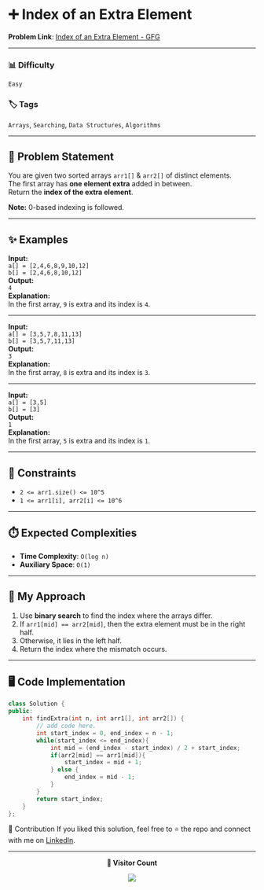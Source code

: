# ➕ Index of an Extra Element

**Problem Link**: [Index of an Extra Element - GFG](https://www.geeksforgeeks.org/problems/index-of-an-extra-element/0)

---

### 📊 Difficulty

`Easy`

### 🏷️ Tags

`Arrays`, `Searching`, `Data Structures`, `Algorithms`

---

## 📌 Problem Statement

You are given two sorted arrays `arr1[]` & `arr2[]` of distinct elements.  
The first array has **one element extra** added in between.  
Return the **index of the extra element**.

**Note:** 0-based indexing is followed.

---

## ✨ Examples

**Input:**  
`a[] = [2,4,6,8,9,10,12]`  
`b[] = [2,4,6,8,10,12]`  
**Output:**  
`4`  
**Explanation:**  
In the first array, `9` is extra and its index is `4`.

---

**Input:**  
`a[] = [3,5,7,8,11,13]`  
`b[] = [3,5,7,11,13]`  
**Output:**  
`3`  
**Explanation:**  
In the first array, `8` is extra and its index is `3`.

---

**Input:**  
`a[] = [3,5]`  
`b[] = [3]`  
**Output:**  
`1`  
**Explanation:**  
In the first array, `5` is extra and its index is `1`.

---

## 🎯 Constraints

- `2 <= arr1.size() <= 10^5`
- `1 <= arr1[i], arr2[i] <= 10^6`

---

## ⏱️ Expected Complexities

- **Time Complexity**: `O(log n)`
- **Auxiliary Space**: `O(1)`

---

## 🧠 My Approach

1. Use **binary search** to find the index where the arrays differ.
2. If `arr1[mid] == arr2[mid]`, then the extra element must be in the right half.
3. Otherwise, it lies in the left half.
4. Return the index where the mismatch occurs.

---

## 🖥️ Code Implementation

```cpp
class Solution {
public:
    int findExtra(int n, int arr1[], int arr2[]) {
        // add code here.
        int start_index = 0, end_index = n - 1;
        while(start_index <= end_index){
            int mid = (end_index - start_index) / 2 + start_index;
            if(arr2[mid] == arr1[mid]){
                start_index = mid + 1;
            } else {
                end_index = mid - 1;
            }
        }
        return start_index;
    }
};
```

🤝 Contribution
If you liked this solution, feel free to ⭐ the repo and connect with me on [LinkedIn](https://www.linkedin.com/in/sarvesh-choudhary-7571a6126/).

---

<p align="center"> <b>👀 Visitor Count</b> </p> <p align="center"> <img src="https://visitor-badge.laobi.icu/badge?page_id=sarveshguru.GFG-POTD" /> </p>
